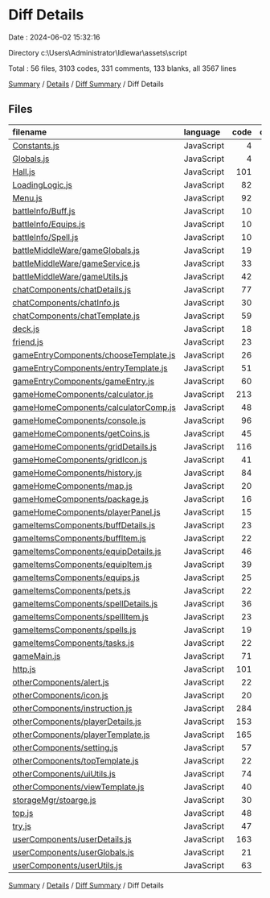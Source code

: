 # Diff Details

Date : 2024-06-02 15:32:16

Directory c:\\Users\\Administrator\\Idlewar\\assets\\script

Total : 56 files,  3103 codes, 331 comments, 133 blanks, all 3567 lines

[Summary](results.md) / [Details](details.md) / [Diff Summary](diff.md) / Diff Details

## Files
| filename | language | code | comment | blank | total |
| :--- | :--- | ---: | ---: | ---: | ---: |
| [Constants.js](/Constants.js) | JavaScript | 4 | 0 | 0 | 4 |
| [Globals.js](/Globals.js) | JavaScript | 4 | 0 | 1 | 5 |
| [Hall.js](/Hall.js) | JavaScript | 101 | 3 | 1 | 105 |
| [LoadingLogic.js](/LoadingLogic.js) | JavaScript | 82 | 193 | 4 | 279 |
| [Menu.js](/Menu.js) | JavaScript | 92 | 6 | 5 | 103 |
| [battleInfo/Buff.js](/battleInfo/Buff.js) | JavaScript | 10 | 0 | 0 | 10 |
| [battleInfo/Equips.js](/battleInfo/Equips.js) | JavaScript | 10 | 0 | 0 | 10 |
| [battleInfo/Spell.js](/battleInfo/Spell.js) | JavaScript | 10 | 0 | 0 | 10 |
| [battleMiddleWare/gameGlobals.js](/battleMiddleWare/gameGlobals.js) | JavaScript | 19 | 10 | 3 | 32 |
| [battleMiddleWare/gameService.js](/battleMiddleWare/gameService.js) | JavaScript | 33 | 5 | 1 | 39 |
| [battleMiddleWare/gameUtils.js](/battleMiddleWare/gameUtils.js) | JavaScript | 42 | 10 | 2 | 54 |
| [chatComponents/chatDetails.js](/chatComponents/chatDetails.js) | JavaScript | 77 | 2 | 2 | 81 |
| [chatComponents/chatInfo.js](/chatComponents/chatInfo.js) | JavaScript | 30 | 5 | 3 | 38 |
| [chatComponents/chatTemplate.js](/chatComponents/chatTemplate.js) | JavaScript | 59 | 2 | 1 | 62 |
| [deck.js](/deck.js) | JavaScript | 18 | 2 | 2 | 22 |
| [friend.js](/friend.js) | JavaScript | 23 | 0 | 3 | 26 |
| [gameEntryComponents/chooseTemplate.js](/gameEntryComponents/chooseTemplate.js) | JavaScript | 26 | 1 | 2 | 29 |
| [gameEntryComponents/entryTemplate.js](/gameEntryComponents/entryTemplate.js) | JavaScript | 51 | 0 | 5 | 56 |
| [gameEntryComponents/gameEntry.js](/gameEntryComponents/gameEntry.js) | JavaScript | 60 | 0 | 1 | 61 |
| [gameHomeComponents/calculator.js](/gameHomeComponents/calculator.js) | JavaScript | 213 | 1 | 2 | 216 |
| [gameHomeComponents/calculatorComp.js](/gameHomeComponents/calculatorComp.js) | JavaScript | 48 | 0 | 2 | 50 |
| [gameHomeComponents/console.js](/gameHomeComponents/console.js) | JavaScript | 96 | 2 | 12 | 110 |
| [gameHomeComponents/getCoins.js](/gameHomeComponents/getCoins.js) | JavaScript | 45 | 4 | 4 | 53 |
| [gameHomeComponents/gridDetails.js](/gameHomeComponents/gridDetails.js) | JavaScript | 116 | 1 | 1 | 118 |
| [gameHomeComponents/gridIcon.js](/gameHomeComponents/gridIcon.js) | JavaScript | 41 | 0 | 5 | 46 |
| [gameHomeComponents/history.js](/gameHomeComponents/history.js) | JavaScript | 84 | 1 | 9 | 94 |
| [gameHomeComponents/map.js](/gameHomeComponents/map.js) | JavaScript | 20 | 0 | 0 | 20 |
| [gameHomeComponents/package.js](/gameHomeComponents/package.js) | JavaScript | 16 | 0 | 2 | 18 |
| [gameHomeComponents/playerPanel.js](/gameHomeComponents/playerPanel.js) | JavaScript | 15 | 7 | 6 | 28 |
| [gameItemsComponents/buffDetails.js](/gameItemsComponents/buffDetails.js) | JavaScript | 23 | 0 | 0 | 23 |
| [gameItemsComponents/buffItem.js](/gameItemsComponents/buffItem.js) | JavaScript | 22 | 0 | 2 | 24 |
| [gameItemsComponents/equipDetails.js](/gameItemsComponents/equipDetails.js) | JavaScript | 46 | 0 | 2 | 48 |
| [gameItemsComponents/equipItem.js](/gameItemsComponents/equipItem.js) | JavaScript | 39 | 0 | 2 | 41 |
| [gameItemsComponents/equips.js](/gameItemsComponents/equips.js) | JavaScript | 25 | 0 | 2 | 27 |
| [gameItemsComponents/pets.js](/gameItemsComponents/pets.js) | JavaScript | 22 | 0 | 2 | 24 |
| [gameItemsComponents/spellDetails.js](/gameItemsComponents/spellDetails.js) | JavaScript | 36 | 0 | 4 | 40 |
| [gameItemsComponents/spellItem.js](/gameItemsComponents/spellItem.js) | JavaScript | 23 | 1 | 1 | 25 |
| [gameItemsComponents/spells.js](/gameItemsComponents/spells.js) | JavaScript | 19 | 1 | 2 | 22 |
| [gameItemsComponents/tasks.js](/gameItemsComponents/tasks.js) | JavaScript | 22 | 0 | 2 | 24 |
| [gameMain.js](/gameMain.js) | JavaScript | 71 | 8 | 2 | 81 |
| [http.js](/http.js) | JavaScript | 101 | 2 | 12 | 115 |
| [otherComponents/alert.js](/otherComponents/alert.js) | JavaScript | 22 | 0 | 1 | 23 |
| [otherComponents/icon.js](/otherComponents/icon.js) | JavaScript | 20 | 10 | 4 | 34 |
| [otherComponents/instruction.js](/otherComponents/instruction.js) | JavaScript | 284 | 4 | 0 | 288 |
| [otherComponents/playerDetails.js](/otherComponents/playerDetails.js) | JavaScript | 153 | 3 | 1 | 157 |
| [otherComponents/playerTemplate.js](/otherComponents/playerTemplate.js) | JavaScript | 165 | 33 | 0 | 198 |
| [otherComponents/setting.js](/otherComponents/setting.js) | JavaScript | 57 | 0 | 1 | 58 |
| [otherComponents/topTemplate.js](/otherComponents/topTemplate.js) | JavaScript | 22 | 0 | 3 | 25 |
| [otherComponents/uiUtils.js](/otherComponents/uiUtils.js) | JavaScript | 74 | 1 | 0 | 75 |
| [otherComponents/viewTemplate.js](/otherComponents/viewTemplate.js) | JavaScript | 40 | 0 | 1 | 41 |
| [storageMgr/stoarge.js](/storageMgr/stoarge.js) | JavaScript | 30 | 0 | 2 | 32 |
| [top.js](/top.js) | JavaScript | 48 | 0 | 4 | 52 |
| [try.js](/try.js) | JavaScript | 47 | 2 | 0 | 49 |
| [userComponents/userDetails.js](/userComponents/userDetails.js) | JavaScript | 163 | 11 | 2 | 176 |
| [userComponents/userGlobals.js](/userComponents/userGlobals.js) | JavaScript | 21 | 0 | 0 | 21 |
| [userComponents/userUtils.js](/userComponents/userUtils.js) | JavaScript | 63 | 0 | 2 | 65 |

[Summary](results.md) / [Details](details.md) / [Diff Summary](diff.md) / Diff Details